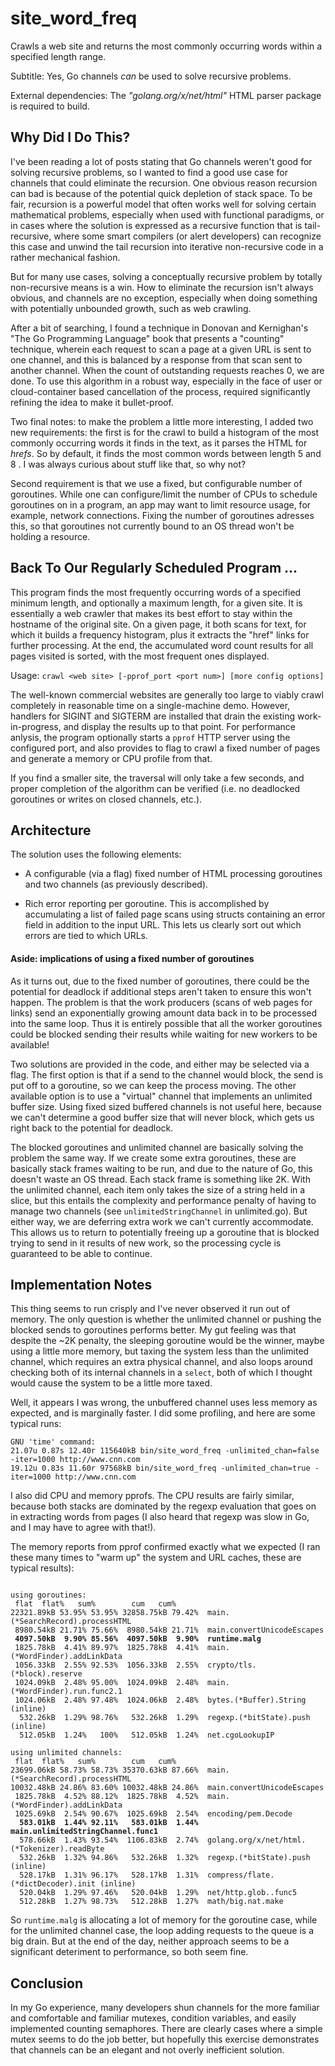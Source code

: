 # site_word_freq
Crawls a web site and returns the most commonly occurring words within a specified length range.

Subtitle: Yes, Go channels *can* be used to solve recursive problems.

External dependencies: The *"golang.org/x/net/html"* HTML parser package is required to build.

## Why Did I Do This?
I've been reading a lot of posts stating that Go channels weren't good for solving
recursive problems, so I wanted to find a good use case for channels that could eliminate
the recursion.  One obvious reason recursion can bad is because of the potential quick depletion of
stack space.  To be fair, recursion is a powerful model that often works well for solving
certain mathematical problems, especially when used with functional paradigms, or in cases where
the solution is expressed as a recursive function that is tail-recursive, where some smart compilers
(or alert developers) can recognize this case and unwind the tail recursion into iterative non-recursive
code in a rather mechanical fashion.

But for many use cases, solving a conceptually recursive problem by totally non-recursive means
is a win. How to eliminate the recursion isn't always obvious, and channels are no exception,
especially when doing something with potentially unbounded growth, such as web crawling.

After a bit of searching, I found a technique in Donovan and Kernighan's "The Go Programming
Language" book that presents a "counting" technique, wherein each request to scan
a page at a given URL is sent to one channel, and this is balanced by a response from that scan sent
to another channel.  When the count of outstanding requests reaches 0, we are done.  To use
this algorithm in a robust way, especially in the face of user or cloud-container based
cancellation of the process, required significantly refining the idea to make it bullet-proof.

Two final notes: to make the problem a little more interesting, I added two new requirements:
the first is for the crawl to build a histogram of the most commonly occurring words it finds
in the text, as it parses the HTML for _hrefs_.  So by default, it finds the most common words
between length 5 and 8 . I was always curious about stuff like that, so why not?

Second requirement is that we use a fixed, but configurable number of goroutines.  While one can
configure/limit the number of CPUs to schedule goroutines on in a program, an app may want to limit
resource usage, for example, network connections.  Fixing the number of goroutines adresses this,
so that goroutines not currently bound to an OS thread won't be holding a resource.


## Back To Our Regularly Scheduled Program ...
This program finds the most frequently occurring words of a specified minimum length,
and optionally a maximum length, for a given site.  It is essentially a web crawler
that makes its best effort to stay within the hostname of the original site.
On a given page, it both scans for text, for which it builds a frequency histogram,
plus it extracts the "href" links for further processing.  At the end, the accumulated word
count results for all pages visited is sorted, with the most frequent ones displayed.

Usage: `crawl <web site> [-pprof_port <port num>] [more config options]`
 
The well-known commercial websites are generally too large to viably crawl
completely in reasonable time on a single-machine demo.  However, handlers
for SIGINT and SIGTERM are installed that drain the existing work-in-progress,
and display the results up to that point.  For performance anlysis, the program
optionally starts a `pprof` HTTP server using the configured port, and also 
provides to flag to crawl a fixed number of pages and generate a memory or CPU
profile from that.

If you find a smaller site, the traversal will only take a few seconds, and
proper completion of the algorithm can be verified (i.e. no deadlocked
goroutines or writes on closed channels, etc.).

## Architecture
The solution uses the following elements:
- A configurable (via a flag) fixed number of HTML processing
goroutines and two channels (as previously described).

- Rich error reporting per goroutine.  This is accomplished by
accumulating a list of failed page scans using structs containing
an error field in addition to the input URL.  This lets us clearly
sort out which errors are tied to which URLs.

#### Aside: implications of using a fixed number of goroutines
As it turns out, due to the fixed number of goroutines, there could be the
potential for deadlock if additional steps aren't taken to ensure this won't
happen.  The problem is that the work producers (scans of web pages for links)
send an exponentially growing amount data back in to be processed into the same
loop.  Thus it is entirely possible that all the worker goroutines could be
blocked sending their results while waiting for new workers to be available!

Two solutions are provided in the code, and either may be selected via a flag.
The first option is that if a send to the channel would block, the send is put off
to a goroutine, so we can keep the process moving.  The other available option
is to use a "virtual" channel that implements an unlimited buffer size.  Using fixed sized
buffered channels is not useful here, because we can't determine a good buffer size that will
never block, which gets us right back to the potential for deadlock.

The blocked goroutines and unlimited channel are basically solving the problem the same
way.  If we create some extra goroutines, these are basically stack frames waiting
to be run, and due to the nature of Go, this doesn't waste an OS thread.  Each stack frame
is something like 2K.  With the unlimited channel, each item only takes the size of a
string held in a slice, but this entails the complexity and performance penalty of having
to manage two channels (see `unlimitedStringChannel` in unlimited.go).  But either way, we
are deferring extra work we can't currently accommodate.  This allows us to return to
potentially freeing up a goroutine that is blocked trying to send in it results of new work,
so the processing cycle is guaranteed to be able to continue.


## Implementation Notes
This thing seems to run crisply and I've never observed it run out of memory.  The only question
is whether the unlimited channel or pushing the blocked sends to goroutines performs better.  My 
gut feeling was that despite the ~2K penalty, the sleeping goroutine would be the winner, maybe
using a little more memory, but taxing the system less than the unlimited channel, which requires
an extra physical channel, and also loops around checking both of its internal channels in a `select`,
both of which I thought would cause the system to be a little more taxed.

Well, it appears I was wrong, the unbuffered channel uses less memory as expected, and is marginally
faster.  I did some profiling, and here are some typical runs:

```
GNU 'time' command:
21.07u 0.87s 12.40r 115640kB bin/site_word_freq -unlimited_chan=false -iter=1000 http://www.cnn.com
19.12u 0.83s 11.60r 97568kB bin/site_word_freq -unlimited_chan=true -iter=1000 http://www.cnn.com
```
I also did CPU and memory pprofs.  The CPU results are fairly similar, because both stacks are dominated
by the regexp evaluation that goes on in extracting words from pages (I also heard that regexp was slow in
Go, and I may have to agree with that!).

The memory reports from pprof confirmed exactly what we expected (I ran these many times to
"warm up" the system and URL caches, these are typical results):
<pre><code>
using goroutines:
 flat  flat%   sum%        cum   cum%
22321.89kB 53.95% 53.95% 32858.75kB 79.42%  main.(*SearchRecord).processHTML
 8980.54kB 21.71% 75.66%  8980.54kB 21.71%  main.convertUnicodeEscapes
 <b>4097.50kB  9.90% 85.56%  4097.50kB  9.90%  runtime.malg</b>
 1825.78kB  4.41% 89.97%  1825.78kB  4.41%  main.(*WordFinder).addLinkData
 1056.33kB  2.55% 92.53%  1056.33kB  2.55%  crypto/tls.(*block).reserve
 1024.09kB  2.48% 95.00%  1024.09kB  2.48%  main.(*WordFinder).run.func2.1
 1024.06kB  2.48% 97.48%  1024.06kB  2.48%  bytes.(*Buffer).String (inline)
  532.26kB  1.29% 98.76%   532.26kB  1.29%  regexp.(*bitState).push (inline)
  512.05kB  1.24%   100%   512.05kB  1.24%  net.cgoLookupIP
  
using unlimited channels:
 flat  flat%   sum%        cum   cum%
23699.06kB 58.73% 58.73% 35370.63kB 87.66%  main.(*SearchRecord).processHTML
10032.48kB 24.86% 83.60% 10032.48kB 24.86%  main.convertUnicodeEscapes
 1825.78kB  4.52% 88.12%  1825.78kB  4.52%  main.(*WordFinder).addLinkData
 1025.69kB  2.54% 90.67%  1025.69kB  2.54%  encoding/pem.Decode
  <b>583.01kB  1.44% 92.11%   583.01kB  1.44%  main.unlimitedStringChannel.func1</b>
  578.66kB  1.43% 93.54%  1106.83kB  2.74%  golang.org/x/net/html.(*Tokenizer).readByte
  532.26kB  1.32% 94.86%   532.26kB  1.32%  regexp.(*bitState).push (inline)
  528.17kB  1.31% 96.17%   528.17kB  1.31%  compress/flate.(*dictDecoder).init (inline)
  520.04kB  1.29% 97.46%   520.04kB  1.29%  net/http.glob..func5
  512.28kB  1.27% 98.73%   512.28kB  1.27%  math/big.nat.make
</code></pre>

So `runtime.malg` is allocating a lot of memory for the goroutine case, while for the unlimited channel case,
the loop adding requests to the queue is a big drain.  But at the end of the day, neither approach seems
to be a significant deteriment to performance, so both seem fine.

## Conclusion
In my Go experience, many developers shun channels for the more familiar and comfortable and familiar
mutexes, condition variables, and easily implemented counting semaphores.  There are clearly cases
where a simple mutex seems to do the job better, but hopefully this exercise demonstrates that channels
can be an elegant and not overly inefficient solution.
